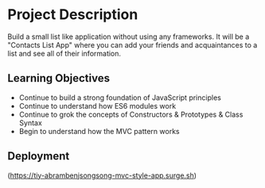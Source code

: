 # Project Description

 Build a small list like application without using any frameworks. It will be a "Contacts List App" where you can add your friends and acquaintances to a list and see all of their information.
## Learning Objectives

- Continue to build a strong foundation of JavaScript principles
- Continue to understand how ES6 modules work
- Continue to grok the concepts of Constructors & Prototypes & Class Syntax
- Begin to understand how the MVC pattern works

## Deployment

(https://tiy-abrambenjsongsong-mvc-style-app.surge.sh)
